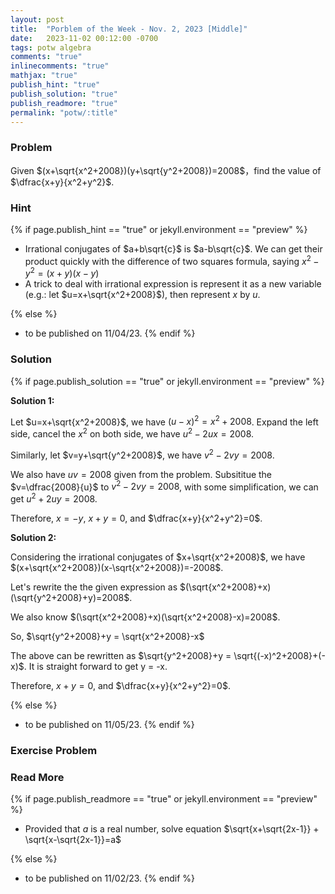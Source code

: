 ```yaml
---
layout: post
title:  "Porblem of the Week - Nov. 2, 2023 [Middle]"
date:   2023-11-02 00:12:00 -0700
tags: potw algebra
comments: "true"
inlinecomments: "true"
mathjax: "true"
publish_hint: "true"
publish_solution: "true"
publish_readmore: "true"
permalink: "potw/:title"
---
```

### Problem

Given $(x+\sqrt{x^2+2008})(y+\sqrt{y^2+2008})=2008$，find the value of $\dfrac{x+y}{x^2+y^2}$.

<!--more-->
<!-- https://zhuanlan.zhihu.com/p/74450871 -->

### Hint
{% if page.publish_hint == "true" or jekyll.environment == "preview" %}
- Irrational conjugates of $a+b\sqrt{c}$ is $a-b\sqrt{c}$. We can get their product quickly with the difference of two squares formula, saying $x^2-y^2=(x+y)(x-y)$
- A trick to deal with irrational expression is represent it as a new variable (e.g.: let $u=x+\sqrt{x^2+2008}$), then represent $x$ by $u$.

{% else %}
- to be published on 11/04/23.
{% endif %}

### Solution
{% if page.publish_solution == "true" or jekyll.environment == "preview" %}

**Solution 1:**

Let $u=x+\sqrt{x^2+2008}$, we have $(u-x)^2=x^2+2008$. Expand the left side, cancel the $x^2$ on both side, we have $u^2-2ux=2008$.

Similarly, let $v=y+\sqrt{y^2+2008}$, we have $v^2-2vy=2008$.

We also have $uv=2008$ given from the problem. Subsititue the $v=\dfrac{2008}{u}$ to $v^2-2vy=2008$, with some simplification, we can get $u^2+2uy=2008$.

Therefore, $x = -y$, $x+y=0$, and $\dfrac{x+y}{x^2+y^2}=0$.

**Solution 2:**

Considering the irrational conjugates of $x+\sqrt{x^2+2008}$, we have $(x+\sqrt{x^2+2008})(x-\sqrt{x^2+2008})=-2008$.

Let's rewrite the the given expression as $(\sqrt{x^2+2008}+x)(\sqrt{y^2+2008}+y)=2008$.

We also know $(\sqrt{x^2+2008}+x)(\sqrt{x^2+2008}-x)=2008$.

So, $\sqrt{y^2+2008}+y = \sqrt{x^2+2008}-x$

The above can be rewritten as $\sqrt{y^2+2008}+y = \sqrt{(-x)^2+2008}+(-x)$. It is straight forward to get y = -x.

Therefore, $x+y=0$, and $\dfrac{x+y}{x^2+y^2}=0$.


{% else %}
- to be published on 11/05/23.
{% endif %}

### Exercise Problem

### Read More
{% if page.publish_readmore == "true" or jekyll.environment == "preview" %}
- Provided that $a$ is a real number, solve equation $\sqrt{x+\sqrt{2x-1}} + \sqrt{x-\sqrt{2x-1}}=a$

{% else %}
- to be published on 11/02/23.
{% endif %}
